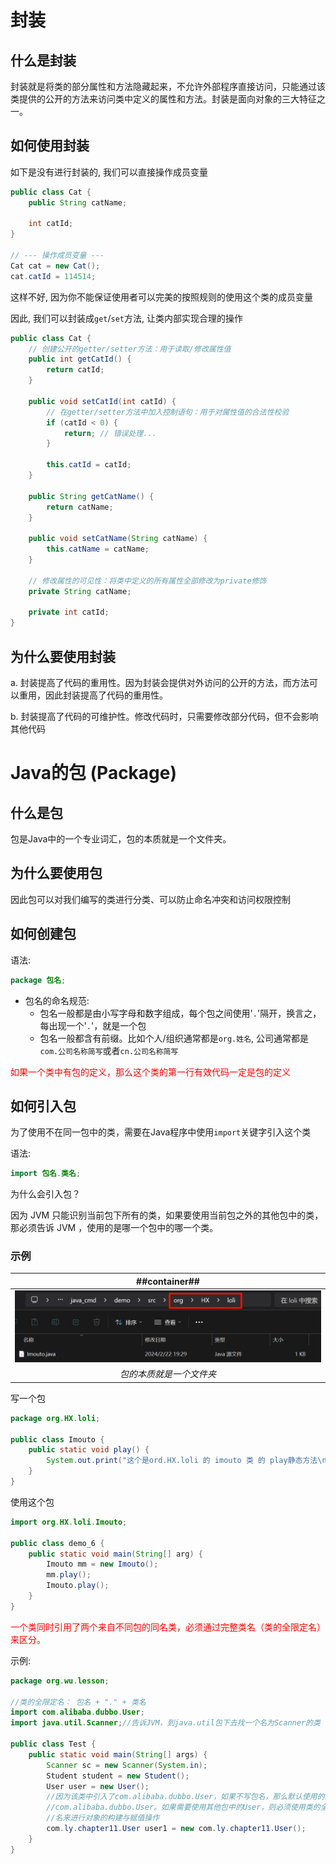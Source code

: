 # 封装
## 什么是封装
封装就是将类的部分属性和方法隐藏起来，不允许外部程序直接访问，只能通过该类提供的公开的方法来访问类中定义的属性和方法。封装是面向对象的三大特征之一。

## 如何使用封装

如下是没有进行封装的, 我们可以直接操作成员变量

```java
public class Cat {
    public String catName;

    int catId;
}

// --- 操作成员变量 ---
Cat cat = new Cat();
cat.catId = 114514;
```

这样不好, 因为你不能保证使用者可以完美的按照规则的使用这个类的成员变量

因此, 我们可以封装成`get`/`set`方法, 让类内部实现合理的操作

```java
public class Cat {
    // 创建公开的getter/setter方法：用于读取/修改属性值
    public int getCatId() {
        return catId;
    }

    public void setCatId(int catId) {
        // 在getter/setter方法中加入控制语句：用于对属性值的合法性校验
        if (catId < 0) {
            return; // 错误处理...
        }
        
        this.catId = catId;
    }
  
    public String getCatName() {
        return catName;
    }

    public void setCatName(String catName) {
        this.catName = catName;
    }

    // 修改属性的可见性：将类中定义的所有属性全部修改为private修饰
    private String catName;

    private int catId;
}
```

## 为什么要使用封装

a. 封装提高了代码的重用性。因为封装会提供对外访问的公开的方法，而方法可以重用，因此封装提高了代码的重用性。

b. 封装提高了代码的可维护性。修改代码时，只需要修改部分代码，但不会影响其他代码


# Java的包 (Package)
## 什么是包
包是Java中的一个专业词汇，包的本质就是一个文件夹。

## 为什么要使用包
因此包可以对我们编写的类进行分类、可以防止命名冲突和访问权限控制

## 如何创建包
语法:
```java
package 包名;
```
- 包名的命名规范:
    - 包名一般都是由小写字母和数字组成，每个包之间使用'`.`'隔开，换言之，每出现一个'`.`'，就是一个包
    - 包名一般都含有前缀。比如个人/组织通常都是`org.姓名`, 公司通常都是`com.公司名称简写`或者`cn.公司名称简写`

<span style="color:red">如果一个类中有包的定义，那么这个类的第一行有效代码一定是包的定义</span>

## 如何引入包
为了使用不在同一包中的类，需要在Java程序中使用`import`关键字引入这个类

语法:
```java
import 包名.类名;
```

为什么会引入包？

因为 JVM 只能识别当前包下所有的类，如果要使用当前包之外的其他包中的类，那必须告诉 JVM ，使用的是哪一个包中的哪一个类。

### 示例

| ##container## |
|:--:|
|![Clip_2024-02-22_19-33-14.png ##w800##](./Clip_2024-02-22_19-33-14.png)|
|*包的本质就是一个文件夹*|

写一个包
```java
package org.HX.loli;

public class Imouto {
    public static void play() {
        System.out.print("这个是ord.HX.loli 的 imouto 类 的 play静态方法\n");
    }
}
```

使用这个包

```java
import org.HX.loli.Imouto;

public class demo_6 {
    public static void main(String[] arg) {
        Imouto mm = new Imouto();
        mm.play();
        Imouto.play();
    }
}
```

<span style="color:red">一个类同时引用了两个来自不同包的同名类，必须通过完整类名（类的全限定名）来区分。</span>

示例:
```java
package org.wu.lesson;

//类的全限定名： 包名 + "." + 类名
import com.alibaba.dubbo.User;
import java.util.Scanner;//告诉JVM，到java.util包下去找一个名为Scanner的类

public class Test {
    public static void main(String[] args) {
        Scanner sc = new Scanner(System.in);
        Student student = new Student();
        User user = new User();
        //因为该类中引入了com.alibaba.dubbo.User，如果不写包名，那么默认使用的就是
        //com.alibaba.dubbo.User。如果需要使用其他包中的User，则必须使用类的全限定
        //名来进行对象的构建与赋值操作
        com.ly.chapter11.User user1 = new com.ly.chapter11.User();
    }
}
```
